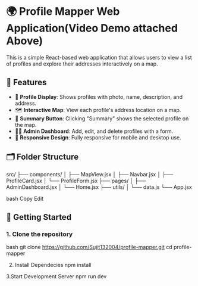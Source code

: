 # 🌍 Profile Mapper Web Application(Video Demo attached Above)

This is a simple React-based web application that allows users to view a list of profiles and explore their addresses interactively on a map.

## 🔑 Features

- 📄 **Profile Display**: Shows profiles with photo, name, description, and address.
- 🗺️ **Interactive Map**: View each profile's address location on a map.
- 📌 **Summary Button**: Clicking "Summary" shows the selected profile on the map.
- 🧑‍💼 **Admin Dashboard**: Add, edit, and delete profiles with a form.
- 🎯 **Responsive Design**: Fully responsive for mobile and desktop use.

## 🗂️ Folder Structure

src/
├── components/
│ ├── MapView.jsx
│ ├── Navbar.jsx
│ ├── ProfileCard.jsx
│ └── ProfileForm.jsx
├── pages/
│ ├── AdminDashboard.jsx
│ └── Home.jsx
├── utils/
│ └── data.js
└── App.jsx

bash
Copy
Edit


## 🚀 Getting Started

### 1. Clone the repository

bash
git clone https://github.com/Sujit132004/profile-mapper.git
cd profile-mapper

2. Install Dependecies
npm install

3.Start Development Server
npm run dev



